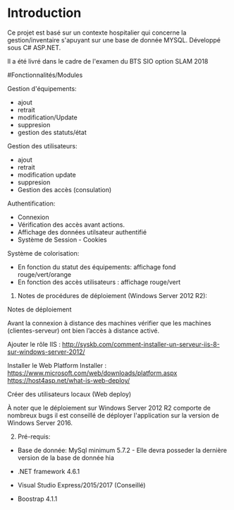 # Introduction

Ce projet est basé sur un contexte hospitalier qui concerne la gestion/inventaire s'apuyant sur une base de donnée MYSQL.
Développé sous C# ASP.NET.

Il a été livré dans le cadre de l'examen du BTS SIO option SLAM 2018

#Fonctionnalités/Modules

Gestion d'équipements:
- ajout
- retrait
- modification/Update
- suppresion
- gestion des statuts/état 

Gestion des utilisateurs:
- ajout
- retrait
- modification update
- suppresion
- Gestion des accès (consulation)

Authentification:
- Connexion
- Vérification des accès avant actions.
- Affichage des données utilsateur authentifié
- Système de Session - Cookies

Système de colorisation:
- En fonction du statut des équipements: affichage fond rouge/vert/orange
- En fonction des accès utilisateurs : affichage rouge/vert


1.	Notes de procédures de déploiement (Windows Server 2012 R2):

Notes de déploiement

Avant la connexion à distance des machines vérifier que les machines (clientes-serveur) ont bien l’accès à distance activé.

Ajouter le rôle IIS : http://syskb.com/comment-installer-un-serveur-iis-8-sur-windows-server-2012/ 

Installer le Web Platform Installer : https://www.microsoft.com/web/downloads/platform.aspx 
https://host4asp.net/what-is-web-deploy/ 

Créer des utilisateurs locaux (Web deploy)

À noter que le déploiement sur Windows Server 2012 R2 comporte de nombreux bugs il est conseillé de déployer l'application sur la version de Windows Server 2016.


2.	Pré-requis:

- Base de donnée: MySql minimum 5.7.2 - Elle devra posseder la dernière version de la base de donnée hia

- .NET framework 4.6.1
- Visual Studio Express/2015/2017 (Conseillé)
- Boostrap 4.1.1
